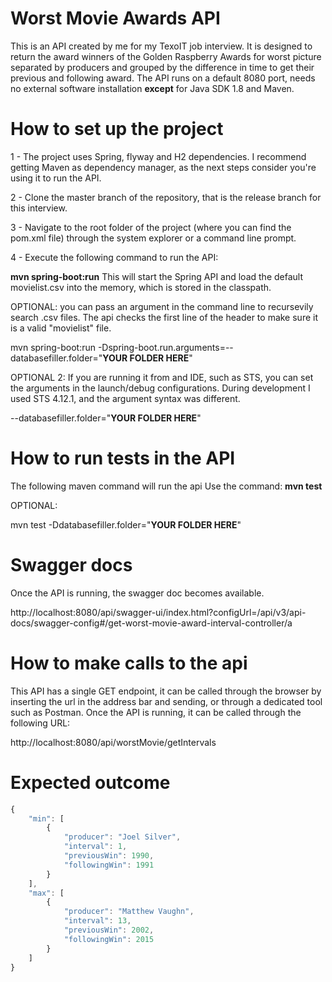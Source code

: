 # Worst Movie Awards API

This is an API created by me for my TexoIT job interview. It is designed to return the award winners of the Golden Raspberry Awards for worst picture separated by producers and grouped by the difference in time to get their previous and following award.
The API runs on a default 8080 port, needs no external software installation <b>except</b> for Java SDK 1.8 and Maven.


# How to set up the project

1 - The project uses Spring, flyway and H2 dependencies. I recommend getting Maven as dependency manager, as the next steps consider you're using it to run the API.

2 - Clone the master branch of the repository, that is the release branch for this interview.

3 - Navigate to the root folder of the project (where you can find the pom.xml file) through the system explorer or a command line prompt.

4 - Execute the following command to run the API:

<b>mvn spring-boot:run</b>
This will start the Spring API and load the default movielist.csv into the memory, which is stored in the classpath.

OPTIONAL: you can pass an argument in the command line to recursevily search .csv files. The api checks the first line of the header to make sure it is a valid "movielist" file.

mvn spring-boot:run -Dspring-boot.run.arguments=--databasefiller.folder="<b>YOUR FOLDER HERE</b>"

OPTIONAL 2: If you are running it from and IDE, such as STS, you can set the arguments in the launch/debug configurations. During development I used STS 4.12.1, and the argument syntax was different.

--databasefiller.folder="<b>YOUR FOLDER HERE</b>"

# How to run tests in the API

The following maven command will run the api Use the command:
<b>mvn test</b>

OPTIONAL: 

mvn test -Ddatabasefiller.folder="<b>YOUR FOLDER HERE</b>"


# Swagger docs

Once the API is running, the swagger doc becomes available.

http://localhost:8080/api/swagger-ui/index.html?configUrl=/api/v3/api-docs/swagger-config#/get-worst-movie-award-interval-controller/a


# How to make calls to the api

This API has a single GET endpoint, it can be called through the browser by inserting the url in the address bar and sending, or through a dedicated tool such as Postman. 
Once the API is running, it can be called through the following URL:

http://localhost:8080/api/worstMovie/getIntervals

# Expected outcome

```javascript
{
    "min": [
        {
            "producer": "Joel Silver",
            "interval": 1,
            "previousWin": 1990,
            "followingWin": 1991
        }
    ],
    "max": [
        {
            "producer": "Matthew Vaughn",
            "interval": 13,
            "previousWin": 2002,
            "followingWin": 2015
        }
    ]
}
```
